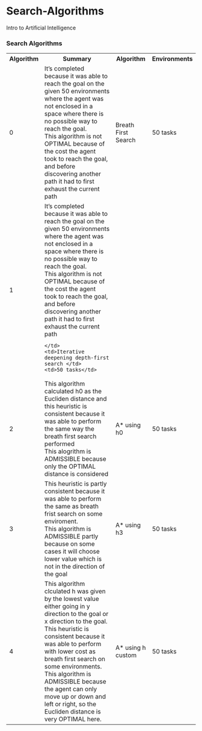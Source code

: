 # Search-Algorithms
Intro to Artificial Intelligence

<h3>Search Algorithms</h3>

<table>
  <tr>
    <th>Algorithm</th>
    <th>Summary</th>
    <th>Algorithm</th>
    <th>Environments</th>
  </tr>
  <tr>
    <td>0</td>
    <td>
        It’s completed because it was able to reach the goal on the given 50 environments where 
        the agent was not enclosed in a space where there is no possible way to reach the goal. <br>
        This algorithm is not OPTIMAL because of the cost the agent 
        took to reach the goal, and before discovering another path it had to first exhaust 
        the current path
    </td>
    <td>Breath First Search</td>
    <td>50 tasks</td>
  </tr>
  <tr>
    <td>1</td>
    <td>
        It’s completed because it was able to reach the goal on the given 50 environments where the 
        agent was not enclosed in a space where there is no possible way to reach the goal. <br> 
      	This algorithm is not OPTIMAL because of the cost the agent took to reach the 
        goal, and before discovering another path it had to first exhaust the current path 

    </td>
    <td>Iterative deepening depth-first search </td>
    <td>50 tasks</td>
  </tr>
  <tr>
    <td>2</td>
    <td>
        This algorithm calculated h0 as the Eucliden distance and this heuristic is consistent because 
        it was able to perform the same way the breath first search performed <br>
        This alogrithm is ADMISSIBLE because only the OPTIMAL distance is considered
    </td>
    <td>A* using h0 </td>
    <td>50 tasks</td>
  </tr>
  <tr>
    <td>3</td>
    <td>
        This heuristic is partly consistent because it was able to perform the same as breath frist 
        search on some enviroment. <br>
        This algorithm is ADMISSIBLE partly because on some cases it will choose lower value which 
        is not in the direction of the goal
    </td>
    <td>A* using h3 </td>
    <td>50 tasks</td>
  </tr>
  <tr>
    <td>4</td>
    <td>
        This algorithm clculated h was given by the lowest value either going in y direction to the goal
        or x direction to the goal. <br>
        This heuristic is consistent because it was able to perform with lower cost as breath first search 
        on some environments. <br>
        This algorithm is ADMISSIBLE because the agent can only move up or down and left or right, so the 
        Eucliden distance is very OPTIMAL here.
    </td>
    <td>A* using h custom </td>
    <td>50 tasks</td>
  </tr>
 
</table>


